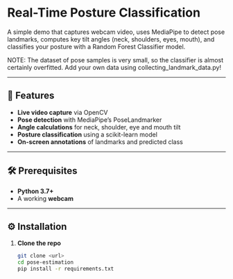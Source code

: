 # Real-Time Posture Classification

A simple demo that captures webcam video, uses MediaPipe to detect pose landmarks, computes key tilt angles (neck, shoulders, eyes, mouth), and classifies your posture with a Random Forest Classifier model. 

NOTE: The dataset of pose samples is very small, so the classifier is almost certainly overfitted. Add your own data using collecting_landmark_data.py!

---

## 🚀 Features

- **Live video capture** via OpenCV  
- **Pose detection** with MediaPipe’s PoseLandmarker  
- **Angle calculations** for neck, shoulder, eye and mouth tilt  
- **Posture classification** using a scikit-learn model  
- **On-screen annotations** of landmarks and predicted class

---

## 🛠️ Prerequisites

- **Python 3.7+**  
- A working **webcam**

---

## ⚙️ Installation

1. **Clone the repo**  
   ```bash
   git clone <url>
   cd pose-estimation
   pip install -r requirements.txt

